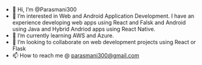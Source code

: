 - 👋 Hi, I’m @Parasmani300
- 👀 I’m interested in Web and Android Application Development. I have an experience developing web apps using React and Falsk and Android using Java and Hybrid Andriod apps using
      React Native.
- 🌱 I’m currently learning AWS and Azure.
- 💞️ I’m looking to collaborate on web development projects using React or Flask
- 📫 How to reach me @ parasmani300@gmail.com

<!---
Parasmani300/Parasmani300 is a ✨ special ✨ repository because its `README.md` (this file) appears on your GitHub profile.
You can click the Preview link to take a look at your changes.
--->
